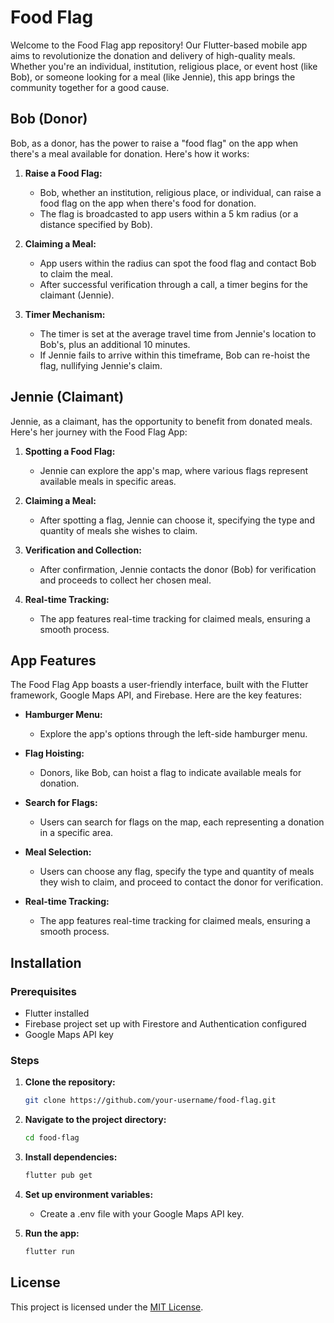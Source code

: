# Food Flag

Welcome to the Food Flag app repository! Our Flutter-based mobile app aims to revolutionize the donation and delivery of high-quality meals.
Whether you're an individual, institution, religious place, or event host (like Bob), or someone looking for a meal (like Jennie), this app brings the community together for a good cause.

## Bob (Donor)

Bob, as a donor, has the power to raise a "food flag" on the app when there's a meal available for donation. Here's how it works:

1. **Raise a Food Flag:**
   - Bob, whether an institution, religious place, or individual, can raise a food flag on the app when there's food for donation.
   - The flag is broadcasted to app users within a 5 km radius (or a distance specified by Bob).

2. **Claiming a Meal:**
   - App users within the radius can spot the food flag and contact Bob to claim the meal.
   - After successful verification through a call, a timer begins for the claimant (Jennie).

3. **Timer Mechanism:**
   - The timer is set at the average travel time from Jennie's location to Bob's, plus an additional 10 minutes.
   - If Jennie fails to arrive within this timeframe, Bob can re-hoist the flag, nullifying Jennie's claim.

## Jennie (Claimant)

Jennie, as a claimant, has the opportunity to benefit from donated meals. Here's her journey with the Food Flag App:

1. **Spotting a Food Flag:**
   - Jennie can explore the app's map, where various flags represent available meals in specific areas.

2. **Claiming a Meal:**
   - After spotting a flag, Jennie can choose it, specifying the type and quantity of meals she wishes to claim.

3. **Verification and Collection:**
   - After confirmation, Jennie contacts the donor (Bob) for verification and proceeds to collect her chosen meal.

4. **Real-time Tracking:**
   - The app features real-time tracking for claimed meals, ensuring a smooth process.

## App Features

The Food Flag App boasts a user-friendly interface, built with the Flutter framework, Google Maps API, and Firebase. Here are the key features:

- **Hamburger Menu:**
  - Explore the app's options through the left-side hamburger menu.

- **Flag Hoisting:**
  - Donors, like Bob, can hoist a flag to indicate available meals for donation.

- **Search for Flags:**
  - Users can search for flags on the map, each representing a donation in a specific area.

- **Meal Selection:**
  - Users can choose any flag, specify the type and quantity of meals they wish to claim, and proceed to contact the donor for verification.

- **Real-time Tracking:**
  - The app features real-time tracking for claimed meals, ensuring a smooth process.

## Installation

### Prerequisites

- Flutter installed
- Firebase project set up with Firestore and Authentication configured
- Google Maps API key

### Steps

1. **Clone the repository:**
   ```bash
   git clone https://github.com/your-username/food-flag.git
   ```

2. **Navigate to the project directory:**
   ```bash
   cd food-flag
   ```

3. **Install dependencies:**
   ```bash
   flutter pub get
   ```

4. **Set up environment variables:**
   - Create a .env file with your Google Maps API key.

5. **Run the app:**
   ```bash
   flutter run
   ```
## License

This project is licensed under the [MIT License](LICENSE).

